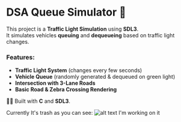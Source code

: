 # DSA Queue Simulator 🚦

This project is a **Traffic Light Simulation** using **SDL3**.  
It simulates vehicles **queuing** and **dequeueing** based on traffic light changes.

### Features:

- **Traffic Light System** (changes every few seconds)
- **Vehicle Queue** (randomly generated & dequeued on green light)
- **Intersection with 3-Lane Roads**
- **Basic Road & Zebra Crossing Rendering**

🚗💨 Built with **C** and **SDL3**.

Currently It's trash as you can see:
![alt text](image.png)
I'm working on it
